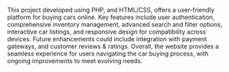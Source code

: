This project developed using PHP, and HTML/CSS, offers a user-friendly platform for buying cars online. Key features include user authentication, comprehensive inventory management, advanced search and filter options, interactive car listings, and responsive design for compatibility across devices. Future enhancements could include integration with payment gateways, and customer reviews & ratings. Overall, the website provides a seamless experience for users navigating the car buying process, with ongoing improvements to meet evolving needs.
